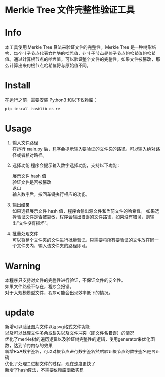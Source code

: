 # Merkle Tree 文件完整性验证工具
# Info
本工具使用 Merkle Tree 算法来验证文件的完整性。Merkle Tree 是一种树形结构，每个叶子节点代表文件块的哈希值，非叶子节点是其子节点的哈希值的哈希值。通过计算根节点的哈希值，可以验证整个文件的完整性。如果文件被篡改，那么计算出来的根节点哈希值将与原始值不同。

# Install
在运行之前，需要安装 Python3 和以下依赖库：


`pip install hashlib os re`


# Usage
1. 输入文件路径</br>
在运行 main.py 后，程序会提示输入要验证的文件夹的路径。可以输入绝对路径或者相对路径。

2. 选择功能
程序会提示输入数字选择功能，支持以下功能：

    展示文件 hash 值</br>
    验证文件是否被篡改</br>
    退出</br>
输入数字后，按回车键执行相应的功能。

3. 输出结果</br>
如果选择展示文件 hash 值，程序会输出源文件和当前文件的哈希值。
如果选择验证文件是否被篡改，程序会输出错误的文件路径，如果没有错误，则输出“文件没有损坏”。

4. 批量处理文件</br>
可以将整个文件夹的文件进行批量验证。只需要将所有要验证的文件放在同一个文件夹内，输入该文件夹的路径即可。

# Warning
本程序只支持对文件的完整性进行验证，不保证文件的安全性。</br>
如果文件路径不存在，程序会报错。</br>
对于大规模模型文件，程序可能会出现效率低下的情况。</br>

# update
新增可以验证图片文件以及svg格式文件功能</br>
以及可以处理文件多余或缺失以及文件冲突（即文件名错误）的情况</br>
优化了merkle树的遍历逻辑以及验证树完整性的逻辑，使用generator来优化函数，达到节约内存的效果</br>
新增RSA数字签名，可以对根节点进行数字签名然后验证根节点的数字签名是否正确</br>
优化了处理二进制文件的过程，现在速度更快了</br>
新增了hash算法，不需要依赖库函数实现